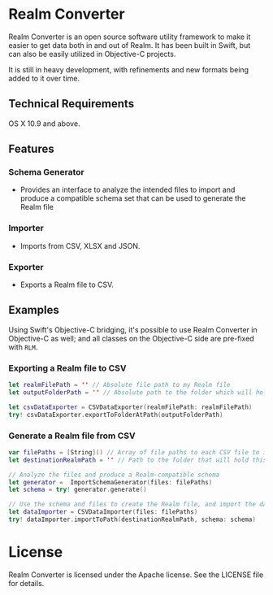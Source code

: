 # Realm Converter

Realm Converter is an open source software utility framework to make it easier
to get data both in and out of Realm.
It has been built in Swift, but can also be easily utilized in Objective-C projects.

It is still in heavy development, with refinements and new formats being
added to it over time.

## Technical Requirements

OS X 10.9 and above.

## Features

### Schema Generator
* Provides an interface to analyze the intended files to import and produce
a compatible schema set that can be used to generate the Realm file

### Importer
* Imports from CSV, XLSX and JSON.

### Exporter
* Exports a Realm file to CSV.

## Examples

Using Swift's Objective-C bridging, it's possible to use Realm Converter in Objective-C
as well; and all classes on the Objective-C side are pre-fixed with `RLM`.

### Exporting a Realm file to CSV
```swift
let realmFilePath = '' // Absolute file path to my Realm file
let outputFolderPath = '' // Absolute path to the folder which will hold the CSV files

let csvDataExporter = CSVDataExporter(realmFilePath: realmFilePath)
try! csvDataExporter.exportToFolderAtPath(outputFolderPath)
```

### Generate a Realm file from CSV
```swift
var filePaths = [String]() // Array of file paths to each CSV file to include
let destinationRealmPath = '' // Path to the folder that will hold this Realm file

// Analyze the files and produce a Realm-compatible schema
let generator =  ImportSchemaGenerator(files: filePaths)
let schema = try! generator.generate()

// Use the schema and files to create the Realm file, and import the data
let dataImporter = CSVDataImporter(files: filePaths)
try! dataImporter.importToPath(destinationRealmPath, schema: schema)
```

# License

Realm Converter is licensed under the Apache license. See the LICENSE file for details.
